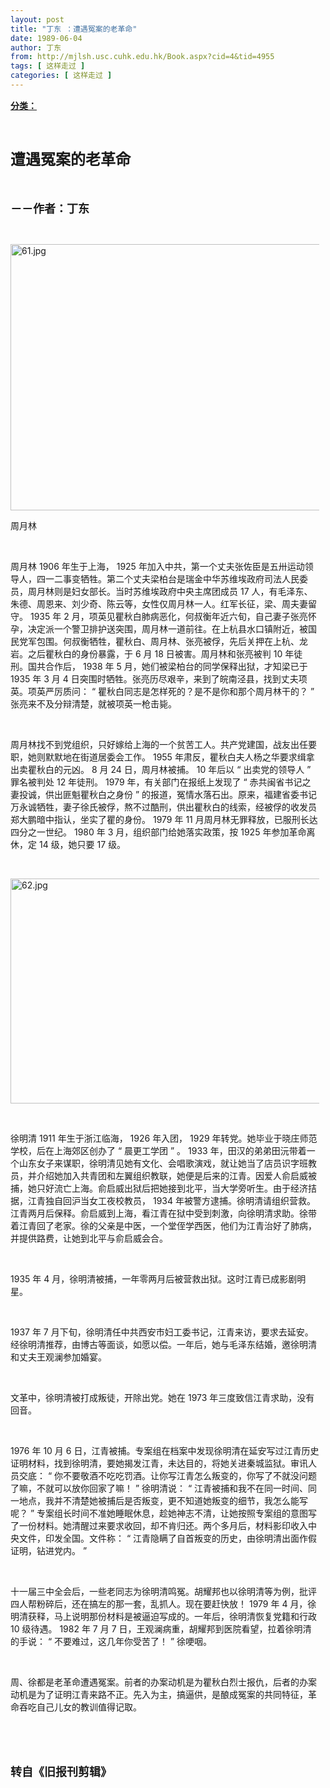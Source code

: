 ```yaml
---
layout: post
title: "丁东 ：遭遇冤案的老革命"
date: 1989-06-04
author: 丁东 
from: http://mjlsh.usc.cuhk.edu.hk/Book.aspx?cid=4&tid=4955
tags: [ 这样走过 ]
categories: [ 这样走过 ]
---
```


<div style="margin: 15px 10px 10px 0px;">
 <div>
  <span id="ctl00_ContentPlaceHolder1_chapter1_SubjectLabel" style="font-weight:bold;text-decoration:underline;">
   分类：
  </span>
 </div>
 <p class="p1">
  <b style="">
   <font size="5">
    <span class="s1">
    </span>
    <br/>
   </font>
  </b>
 </p>
 <p class="p2">
  <span class="s1">
   <b style="">
    <font size="5">
     遭遇冤案的老革命
    </font>
   </b>
  </span>
 </p>
 <p class="p1">
  <font size="4">
   <b>
    <span class="s1">
    </span>
    <br/>
   </b>
  </font>
 </p>
 <p class="p2">
  <span class="s1">
   <font size="4">
    <b>
     －－作者：丁东
    </b>
   </font>
  </span>
 </p>
 <p class="p1">
  <span class="s1">
  </span>
  <br/>
 </p>
 <p class="p3">
  <span class="s1">
   <img alt="61.jpg" border="0" height="426" src="/medias/contents/4955/61.jpg" width="500"/>
  </span>
 </p>
 <p class="p2">
  <span class="s1">
   周月林
  </span>
 </p>
 <p class="p1">
  <span class="s1">
  </span>
  <br/>
 </p>
 <p class="p2">
  <span class="s1">
   周月林
  </span>
  <span class="s2">
   1906
  </span>
  <span class="s1">
   年生于上海，
  </span>
  <span class="s2">
   1925
  </span>
  <span class="s1">
   年加入中共，第一个丈夫张佐臣是五卅运动领导人，四一二事变牺牲。第二个丈夫梁柏台是瑞金中华苏维埃政府司法人民委员，周月林则是妇女部长。当时苏维埃政府中央主席团成员
  </span>
  <span class="s2">
   17
  </span>
  <span class="s1">
   人，有毛泽东、朱德、周恩来、刘少奇、陈云等，女性仅周月林一人。红军长征，梁、周夫妻留守。
  </span>
  <span class="s2">
   1935
  </span>
  <span class="s1">
   年
  </span>
  <span class="s2">
   2
  </span>
  <span class="s1">
   月，项英见瞿秋白肺病恶化，何叔衡年近六旬，自己妻子张亮怀孕，决定派一个警卫排护送突围，周月林一道前往。在上杭县水口镇附近，被国民党军包围。何叔衡牺牲，瞿秋白、周月林、张亮被俘，先后关押在上杭、龙岩。之后瞿秋白的身份暴露，于
  </span>
  <span class="s2">
   6
  </span>
  <span class="s1">
   月
  </span>
  <span class="s2">
   18
  </span>
  <span class="s1">
   日被害。周月林和张亮被判
  </span>
  <span class="s2">
   10
  </span>
  <span class="s1">
   年徒刑。国共合作后，
  </span>
  <span class="s2">
   1938
  </span>
  <span class="s1">
   年
  </span>
  <span class="s2">
   5
  </span>
  <span class="s1">
   月，她们被梁柏台的同学保释出狱，才知梁已于
  </span>
  <span class="s2">
   1935
  </span>
  <span class="s1">
   年
  </span>
  <span class="s2">
   3
  </span>
  <span class="s1">
   月
  </span>
  <span class="s2">
   4
  </span>
  <span class="s1">
   日突围时牺牲。张亮历尽艰辛，来到了皖南泾县，找到丈夫项英。项英严厉质问：
  </span>
  <span class="s2">
   “
  </span>
  <span class="s1">
   瞿秋白同志是怎样死的？是不是你和那个周月林干的？
  </span>
  <span class="s2">
   ”
  </span>
  <span class="s1">
   张亮来不及分辩清楚，就被项英一枪击毙。
  </span>
 </p>
 <p class="p1">
  <span class="s1">
  </span>
  <br/>
 </p>
 <p class="p2">
  <span class="s1">
   周月林找不到党组织，只好嫁给上海的一个贫苦工人。共产党建国，战友出任要职，她则默默地在街道居委会工作。
  </span>
  <span class="s2">
   1955
  </span>
  <span class="s1">
   年肃反，瞿秋白夫人杨之华要求缉拿出卖瞿秋白的元凶。
  </span>
  <span class="s2">
   8
  </span>
  <span class="s1">
   月
  </span>
  <span class="s2">
   24
  </span>
  <span class="s1">
   日，周月林被捕。
  </span>
  <span class="s2">
   10
  </span>
  <span class="s1">
   年后以
  </span>
  <span class="s2">
   “
  </span>
  <span class="s1">
   出卖党的领导人
  </span>
  <span class="s2">
   ”
  </span>
  <span class="s1">
   罪名被判处
  </span>
  <span class="s2">
   12
  </span>
  <span class="s1">
   年徒刑。
  </span>
  <span class="s2">
   1979
  </span>
  <span class="s1">
   年，有关部门在报纸上发现了
  </span>
  <span class="s2">
   “
  </span>
  <span class="s1">
   赤共闽省书记之妻投诚，供出匪魁瞿秋白之身份
  </span>
  <span class="s2">
   ”
  </span>
  <span class="s1">
   的报道，冤情水落石出。原来，福建省委书记万永诚牺牲，妻子徐氏被俘，熬不过酷刑，供出瞿秋白的线索，经被俘的收发员郑大鹏暗中指认，坐实了瞿的身份。
  </span>
  <span class="s2">
   1979
  </span>
  <span class="s1">
   年
  </span>
  <span class="s2">
   11
  </span>
  <span class="s1">
   月周月林无罪释放，已服刑长达四分之一世纪。
  </span>
  <span class="s2">
   1980
  </span>
  <span class="s1">
   年
  </span>
  <span class="s2">
   3
  </span>
  <span class="s1">
   月，组织部门给她落实政策，按
  </span>
  <span class="s2">
   1925
  </span>
  <span class="s1">
   年参加革命离休，定
  </span>
  <span class="s2">
   14
  </span>
  <span class="s1">
   级，她只要
  </span>
  <span class="s2">
   17
  </span>
  <span class="s1">
   级。
  </span>
 </p>
 <p class="p1">
  <span class="s1">
  </span>
  <br/>
 </p>
 <p class="p3">
  <span class="s1">
   <img alt="62.jpg" border="0" height="360" src="/medias/contents/4955/62.jpg" width="550"/>
  </span>
 </p>
 <p class="p1">
  <span class="s1">
  </span>
  <br/>
 </p>
 <p class="p2">
  <span class="s1">
   徐明清
  </span>
  <span class="s2">
   1911
  </span>
  <span class="s1">
   年生于浙江临海，
  </span>
  <span class="s2">
   1926
  </span>
  <span class="s1">
   年入团，
  </span>
  <span class="s2">
   1929
  </span>
  <span class="s1">
   年转党。她毕业于晓庄师范学校，后在上海郊区创办了
  </span>
  <span class="s2">
   “
  </span>
  <span class="s1">
   晨更工学团
  </span>
  <span class="s2">
   ”
  </span>
  <span class="s1">
   。
  </span>
  <span class="s2">
   1933
  </span>
  <span class="s1">
   年，田汉的弟弟田沅带着一个山东女子来谋职，徐明清见她有文化、会唱歌演戏，就让她当了店员识字班教员，并介绍她加入共青团和左翼组织教联，她便是后来的江青。因爱人俞启威被捕，她只好流亡上海。俞启威出狱后把她接到北平，当大学旁听生。由于经济拮据，江青独自回沪当女工夜校教员，
  </span>
  <span class="s2">
   1934
  </span>
  <span class="s1">
   年被警方逮捕。徐明清请组织营救。江青两月后保释。俞启威到上海，看江青在狱中受到刺激，向徐明清求助。徐带着江青回了老家。徐的父亲是中医，一个堂侄学西医，他们为江青治好了肺病，并提供路费，让她到北平与俞启威会合。
  </span>
 </p>
 <p class="p1">
  <span class="s1">
  </span>
  <br/>
 </p>
 <p class="p2">
  <span class="s2">
   1935
  </span>
  <span class="s1">
   年
  </span>
  <span class="s2">
   4
  </span>
  <span class="s1">
   月，徐明清被捕，一年零两月后被营救出狱。这时江青已成影剧明星。
  </span>
 </p>
 <p class="p1">
  <span class="s1">
  </span>
  <br/>
 </p>
 <p class="p2">
  <span class="s2">
   1937
  </span>
  <span class="s1">
   年
  </span>
  <span class="s2">
   7
  </span>
  <span class="s1">
   月下旬，徐明清任中共西安市妇工委书记，江青来访，要求去延安。经徐明清推荐，由博古等面谈，如愿以偿。一年后，她与毛泽东结婚，邀徐明清和丈夫王观澜参加婚宴。
  </span>
 </p>
 <p class="p1">
  <span class="s1">
  </span>
  <br/>
 </p>
 <p class="p2">
  <span class="s1">
   文革中，徐明清被打成叛徒，开除出党。她在
  </span>
  <span class="s2">
   1973
  </span>
  <span class="s1">
   年三度致信江青求助，没有回音。
  </span>
 </p>
 <p class="p1">
  <span class="s1">
  </span>
  <br/>
 </p>
 <p class="p2">
  <span class="s2">
   1976
  </span>
  <span class="s1">
   年
  </span>
  <span class="s2">
   10
  </span>
  <span class="s1">
   月
  </span>
  <span class="s2">
   6
  </span>
  <span class="s1">
   日，江青被捕。专案组在档案中发现徐明清在延安写过江青历史证明材料，找到徐明清，要她揭发江青，未达目的，将她关进秦城监狱。审讯人员交底：
  </span>
  <span class="s2">
   “
  </span>
  <span class="s1">
   你不要敬酒不吃吃罚酒。让你写江青怎么叛变的，你写了不就没问题了嘛，不就可以放你回家了嘛！
  </span>
  <span class="s2">
   ”
  </span>
  <span class="s1">
   徐明清说：
  </span>
  <span class="s2">
   “
  </span>
  <span class="s1">
   江青被捕和我不在同一时间、同一地点，我并不清楚她被捕后是否叛变，更不知道她叛变的细节，我怎么能写呢？
  </span>
  <span class="s2">
   ”
  </span>
  <span class="s1">
   专案组长时间不准她睡眠休息，趁她神志不清，让她按照专案组的意图写了一份材料。她清醒过来要求收回，却不肯归还。两个多月后，材料影印收入中央文件，印发全国。文件称：
  </span>
  <span class="s2">
   “
  </span>
  <span class="s1">
   江青隐瞒了自首叛变的历史，由徐明清出面作假证明，钻进党内。
  </span>
  <span class="s2">
   ”
  </span>
 </p>
 <p class="p1">
  <span class="s1">
  </span>
  <br/>
 </p>
 <p class="p2">
  <span class="s1">
   十一届三中全会后，一些老同志为徐明清鸣冤。胡耀邦也以徐明清等为例，批评四人帮粉碎后，还在搞左的那一套，乱抓人。现在要赶快放！
  </span>
  <span class="s2">
   1979
  </span>
  <span class="s1">
   年
  </span>
  <span class="s2">
   4
  </span>
  <span class="s1">
   月，徐明清获释，马上说明那份材料是被逼迫写成的。一年后，徐明清恢复党籍和行政
  </span>
  <span class="s2">
   10
  </span>
  <span class="s1">
   级待遇。
  </span>
  <span class="s2">
   1982
  </span>
  <span class="s1">
   年
  </span>
  <span class="s2">
   7
  </span>
  <span class="s1">
   月
  </span>
  <span class="s2">
   7
  </span>
  <span class="s1">
   日，王观澜病重，胡耀邦到医院看望，拉着徐明清的手说：
  </span>
  <span class="s2">
   “
  </span>
  <span class="s1">
   不要难过，这几年你受苦了！
  </span>
  <span class="s2">
   ”
  </span>
  <span class="s1">
   徐哽咽。
  </span>
 </p>
 <p class="p1">
  <span class="s1">
  </span>
  <br/>
 </p>
 <p class="p2">
  <span class="s1">
   周、徐都是老革命遭遇冤案。前者的办案动机是为瞿秋白烈士报仇，后者的办案动机是为了证明江青来路不正。先入为主，搞逼供，是酿成冤案的共同特征，革命吞吃自己儿女的教训值得记取。
  </span>
 </p>
 <p class="p1">
  <span class="s1">
  </span>
  <br/>
 </p>
 <p class="p1">
  <b>
   <font size="4">
    <span class="s1">
    </span>
    <br/>
   </font>
  </b>
 </p>
 <p class="p2">
  <span class="s1">
   <b>
    <font size="4">
     转自《旧报刊剪辑》
    </font>
   </b>
  </span>
 </p>
</div>

